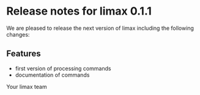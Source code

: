 # Release notes for limax 0.1.1

We are pleased to release the next version of limax including the 
following changes:

## Features
- first version of processing commands
- documentation of commands

Your limax team
